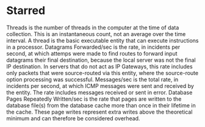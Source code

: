 # Starred
Threads is the number of threads in the computer at the time of data collection. This is an instantaneous count, not an average over the time interval.  A thread is the basic executable entity that can execute instructions in a processor.
Datagrams Forwarded/sec is the rate, in incidents per second, at which attemps were made to find routes to forward input datagrams their final destination, because the local server was not the final IP destination. In servers that do not act as IP Gateways, this rate includes only packets that were source-routed via this entity, where the source-route option processing was successful.
Messages/sec is the total rate, in incidents per second, at which ICMP messages were sent and received by the entity. The rate includes messages received or sent in error.
Database Pages Repeatedly Written/sec is the rate that pages are written to the database file(s) from the database cache more than once in their lifetime in the cache.  These page writes represent extra writes above the theoretical minimum and can therefore be considered overhead.
